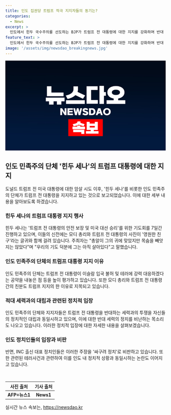```yaml
---
title: 인도 집권당 트럼프 적극 지지자들의 동기는?
categories:
  - News
excerpt: >
  인도에서 힌두 국수주의를 선도하는 BJP가 트럼프 전 대통령에 대한 지지를 강화하며 반대 세력과 맞서고 있다. 트럼프와 모디 총리의 친분도 이에 한몫하는데, 힌두 세나가 트럼프 전 대통령의 안전과 미국 대선 승리를 기원하는 특별 기도회를 개최하며 관련된 사진과 함께 행사를 진행 중이다. 이에 반대로 INC는 이를 싸구려 정치로 비난하고 있다.
feature_text: >
  인도에서 힌두 국수주의를 선도하는 BJP가 트럼프 전 대통령에 대한 지지를 강화하며 반대 세력과 맞서고 있다. 트럼프와 모디 총리의 친분도 이에 한몫하는데, 힌두 세나가 트럼프 전 대통령의 안전과 미국 대선 승리를 기원하는 특별 기도회를 개최하며 관련된 사진과 함께 행사를 진행 중이다. 이에 반대로 INC는 이를 싸구려 정치로 비난하고 있다.
image: '/assets/img/newsdao_breakingnews.jpg'
---
```


<p><img src="/assets/img/newsdao_breakingnews.jpg" alt="ontimetimes 속보" /></p>

<h2 data-ke-size="size26">인도 민족주의 단체 '힌두 세나'의 트럼프 대통령에 대한 지지</h2>

<p data-ke-size="size16">도널드 트럼프 전 미국 대통령에 대한 암살 시도 이후, '힌두 세나'를 비롯한 인도 민족주의 단체가 트럼프 전 대통령을 지지하고 있는 것으로 보고되었습니다. 이에 대한 세부 내용을 알아보도록 하겠습니다.</p>

<h3>힌두 세나의 트럼프 대통령 지지 행사</h3>

<p data-ke-size="size16">힌두 세나는 '트럼프 전 대통령의 안전 보장 및 미국 대선 승리'를 위한 기도회를 7일간 진행하고 있으며, 이들의 신전에는 모디 총리와 트럼프 전 대통령의 사진이 '영원한 친구'라는 글귀와 함께 걸려 있습니다. 주최자는 "총알이 그의 귀에 맞았지만 목숨을 빼앗지는 않았다"며 "우리의 기도 덕분에 그는 아직 살아있다"고 말했습니다.</p>

<h3>인도 민족주의 단체의 트럼프 대통령 지지 이유</h3>

<p data-ke-size="size16">인도 민족주의 단체는 트럼프 전 대통령이 이슬람 입국 불허 및 테러에 강력 대응하겠다는 공약을 내놓은 점 등을 높이 평가하고 있습니다. 또한 모디 총리와 트럼프 전 대통령 간의 친분도 트럼프 지지의 한 이유로 지목되고 있습니다.</p>

<h3>적대 세력과의 대립과 관련된 정치적 입장</h3>

<p data-ke-size="size16">인도 민족주의 단체와 지지자들은 트럼프 전 대통령을 반대하는 세력과의 투쟁을 자신들의 정치적인 대립과 동일시하고 있으며, 이에 대한 반대 세력의 정치를 비난하는 목소리도 나오고 있습니다. 이러한 정치적 입장에 대한 자세한 내용을 살펴보겠습니다.</p>

<h3>인도 정치인들의 입장과 비판</h3>

<p data-ke-size="size16">반면, INC 출신 대표 정치인들은 이러한 주장을 '싸구려 정치'로 비판하고 있습니다. 또한 관련된 테러사건과 관련하여 이를 인도 내 정치적 상황과 동일시하는 논란도 이어지고 있습니다.</p>

<p data-ke-size="size16">&nbsp;</p>

<table>
<thead>
<tr>
<th style="text-align: center;">사진 출처</th>
<th style="text-align: center;">기사 출처</th>
</tr>
</thead>
<tbody>
<tr>
<td style="text-align: center;"><b>AFP=뉴스1</b></td>
<td style="text-align: center;"><b>News1</b></td>
</tr>
</tbody>
</table>
실시간 뉴스 속보는, <a href="https://newsdao.kr" rel="dofollow">https://newsdao.kr</a>


